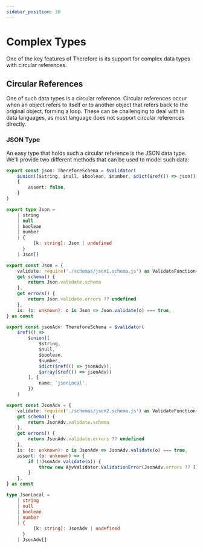 ```yaml
---
sidebar_position: 30
---
```


# Complex Types

One of the key features of Therefore is its support for complex data types with circular references.

## Circular References

One of such data types is a circular reference. Circular references occur when an object refers to itself or to another object that refers back to the original object, forming a loop. These can be challenging to deal with in data languages, as most language does not support circular references directly.

### JSON Type

An easy type that holds such a circular reference is the JSON data type. We'll provide two different methods that can be used to model such data:

```ts title="./src/json1.schema.ts"
export const json: ThereforeSchema = $validator(
    $union([$string, $null, $boolean, $number, $dict($ref(() => json)), $array($ref(() => json))]),
    {
        assert: false,
    }
)
```

```ts title="./src/json1.type.ts"
export type Json =
    | string
    | null
    | boolean
    | number
    | {
          [k: string]: Json | undefined
      }
    | Json[]

export const Json = {
    validate: require('./schemas/json1.schema.js') as ValidateFunction<Json>,
    get schema() {
        return Json.validate.schema
    },
    get errors() {
        return Json.validate.errors ?? undefined
    },
    is: (o: unknown): o is Json => Json.validate(o) === true,
} as const
```

```ts title="./src/json2.schema.ts"
export const jsonAdv: ThereforeSchema = $validator(
    $ref(() =>
        $union([
            $string,
            $null,
            $boolean,
            $number,
            $dict($ref(() => jsonAdv)),
            $array($ref(() => jsonAdv))
        ], {
            name: 'jsonLocal',
        })
    )
```

```ts title="./src/json2.type.ts"
export const JsonAdv = {
    validate: require('./schemas/json2.schema.js') as ValidateFunction<JsonAdv>,
    get schema() {
        return JsonAdv.validate.schema
    },
    get errors() {
        return JsonAdv.validate.errors ?? undefined
    },
    is: (o: unknown): o is JsonAdv => JsonAdv.validate(o) === true,
    assert: (o: unknown) => {
        if (!JsonAdv.validate(o)) {
            throw new AjvValidator.ValidationError(JsonAdv.errors ?? [])
        }
    },
} as const

type JsonLocal =
    | string
    | null
    | boolean
    | number
    | {
          [k: string]: JsonAdv | undefined
      }
    | JsonAdv[]
```
